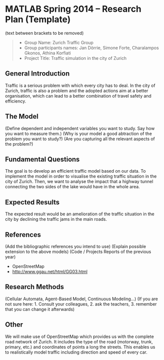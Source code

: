 # MATLAB Spring 2014 – Research Plan (Template)
(text between brackets to be removed)

> * Group Name: Zurich Traffic Group
> * Group participants names: Jan Dörrie, Simone Forte, Charalampos Gkonos, Athina Korfiati  
> * Project Title: Traffic simulation in the city of Zurich

## General Introduction

Traffic is a serious problem with which every city has to deal. In the city of Zurich, traffic is also a problem and the adopted actions aim at a better organisation, which can lead to a better combination of travel safety and efficiency.

## The Model

(Define dependent and independent variables you want to study. Say how you want to measure them.) (Why is your model a good abtraction of the problem you want to study?) (Are you capturing all the relevant aspects of the problem?)


## Fundamental Questions

The goal is to develop an efficient traffic model based on our data. To implement the model in order to visualise the existing traffic situation in the city of Zurich. Then, we want to analyse the impact that a highway tunnel connecting the two sides of the lake would have in the whole area.

## Expected Results

The expected result would be an amelioration of the traffic situation in the city by declining the traffic jams in the main roads. 

## References 

(Add the bibliographic references you intend to use)
(Explain possible extension to the above models)
(Code / Projects Reports of the previous year)

- OpenStreetMap
- http://www.ggau.net/html/GG03.html

## Research Methods

(Cellular Automata, Agent-Based Model, Continuous Modeling...) (If you are not sure here: 1. Consult your colleagues, 2. ask the teachers, 3. remember that you can change it afterwards)


## Other

We will make use of OpenStreetMap which provides us with the complete road network of Zurich.
It includes the type of the road (motorway, trunk, primary, etc.) and coordinates of points a long the streets.
This enables us to realistically model traffic including direction and speed of every car.
